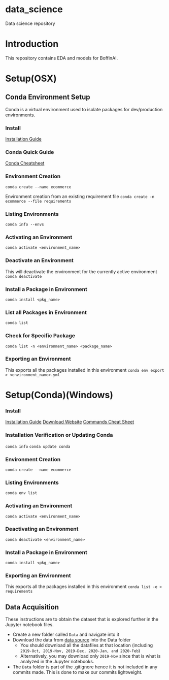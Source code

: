 # data_science
Data science repository

# Introduction

This repository contains EDA and models for BoffinAI.


# Setup(OSX)

## Conda Environment Setup
Conda is a virtual environment used to isolate packages for dev/production
environments. 

### Install
[Installation Guide](https://docs.conda.io/projects/conda/en/latest/user-guide/install/index.html)

### Conda Quick Guide
[Conda Cheatsheet](https://docs.conda.io/projects/conda/en/4.6.0/_downloads/52a95608c49671267e40c689e0bc00ca/conda-cheatsheet.pdf)

### Environment Creation
`conda create --name ecommerce`

Environment creation from an existing requirement file
`conda create -n ecommerce --file requirements`

### Listing Environments
`conda info --envs`

### Activating an Environment
`conda activate <environment_name>`

### Deactivate an Environment
This will deactivate the environment for the currently active environment
`conda deactivate`

### Install a Package in Environment
`conda install <pkg_name>`

### List all Packages in Environment
`conda list`

### Check for Specific Package
`conda list -n <environment_name> <package_name>`

### Exporting an Environment
This exports all the packages installed in this environment
`conda env export > <environment_name>.yml`

# Setup(Conda)(Windows)
### Install
[Installation Guide](https://docs.conda.io/projects/conda/en/latest/user-guide/install/index.html)
[Download Website](https://www.anaconda.com/products/individual)
[Commands Cheat Sheet](https://docs.conda.io/projects/conda/en/4.6.0/_downloads/52a95608c49671267e40c689e0bc00ca/conda-cheatsheet.pdf)

### Installation Verification or Updating Conda
`conda info`
`conda update conda`

### Environment Creation
`conda create --name ecommerce`

### Listing Environments
`conda env list`

### Activating an Environment
`conda activate <environment_name>`

### Deactivating an Environment
`conda deactivate <environment_name>`

### Install a Package in Environment
`conda install <pkg_name>`

### Exporting an Environment
This exports all the packages installed in this environment
`conda list -e > requirements`



## Data Acquisition
These instructions are to obtain the dataset that is explored further in the Jupyter notebook files.
- Create a new folder called `Data` and navigate into it
- Download the data from [data source](https://www.kaggle.com/mkechinov/ecommerce-events-history-in-cosmetics-shop?select=2019-Nov.csv) into the Data folder
	* You should download all the datafiles at that location (including `2019-Oct, 2019-Nov, 2019-Dec, 2020-Jan, and 2020-Feb`)
	* Alternatively, you may download only `2019-Nov` since that is what is analyzed in the Jupyter notebooks.
- The `Data` folder is part of the .gitignore hence it is not included in any commits made. This is done to make our commits lightweight.

